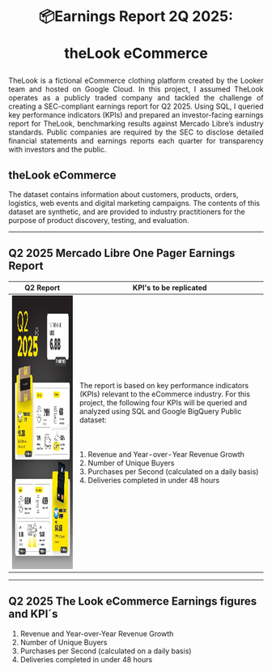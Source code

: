 
<h1 align="center">📦Earnings Report 2Q 2025:
  
theLook eCommerce  </h1>
<div align="justify">
TheLook is a fictional eCommerce clothing platform created by the Looker team and hosted on Google Cloud. In this project, I assumed TheLook operates as a publicly traded company and tackled the challenge of creating a SEC-compliant earnings report for Q2 2025. Using SQL, I queried key performance indicators (KPIs) and prepared an investor-facing earnings report for TheLook, benchmarking results against Mercado Libre’s industry standards. Public companies are required by the SEC to disclose detailed financial statements and earnings reports each quarter for transparency with investors and the public.
</div>

## theLook eCommerce
The dataset contains information about customers, products, orders, logistics, web events and digital marketing campaigns. The contents of this dataset are synthetic, and are provided to industry practitioners for the purpose of product discovery, testing, and evaluation.
***

## Q2 2025 Mercado Libre One Pager Earnings Report

| Q2 Report|KPI's to be replicated|
|-----------------|-----------------------|
| <img src="https://github.com/tinyazure/The-Look-eCommerce-Earnigs-Report/blob/main/images/One_Pager_Report_Meli_2Q2025.jpg" width="400" height="540"> | The report is based on key performance indicators (KPIs) relevant to the eCommerce industry. For this project, the following four KPIs will be queried and analyzed using SQL and Google BigQuery Public dataset:<br><br><br><br>1. Revenue and Year-over-Year Revenue Growth<br>2. Number of Unique Buyers<br>3. Purchases per Second (calculated on a daily basis)<br>4. Deliveries completed in under 48 hours

*** 
## Q2 2025 The Look eCommerce Earnings figures and KPI´s 

1. Revenue and Year-over-Year Revenue Growth
2. Number of Unique Buyers
3. Purchases per Second (calculated on a daily basis)
4. Deliveries completed in under 48 hours

